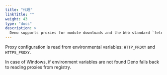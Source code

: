 ```yaml
---
title: "代理"
linkTitle: ""
weight: 43
type: "docs"
description: >
  Deno supports proxies for module downloads and the Web standard `fetch` API.
---
```


Proxy configuration is read from environmental variables: `HTTP_PROXY` and
`HTTPS_PROXY`.

In case of Windows, if environment variables are not found Deno falls back to
reading proxies from registry.
